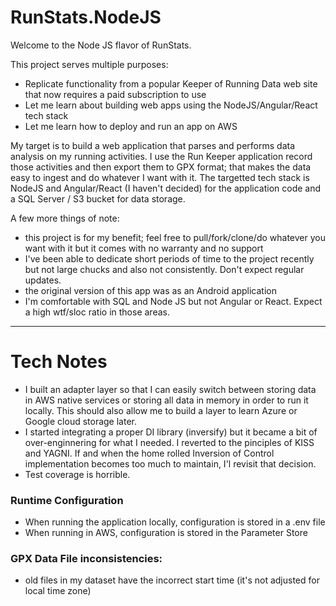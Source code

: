# RunStats.NodeJS
Welcome to the Node JS flavor of RunStats.

This project serves multiple purposes:
- Replicate functionality from a popular Keeper of Running Data web site that now requires a paid subscription to use
- Let me learn about building web apps using the NodeJS/Angular/React tech stack
- Let me learn how to deploy and run an app on AWS

My target is to build a web application that parses and performs data analysis on my running activities.  I use the Run Keeper application record those activities and then export them to GPX format; that makes the data easy to ingest and do whatever I want with it.  The targetted tech stack is NodeJS and Angular/React (I haven't decided) for the application code and a SQL Server / S3 bucket for data storage.  

A few more things of note:
- this project is for my benefit; feel free to pull/fork/clone/do whatever you want with it but it comes with no warranty and no support
- I've been able to dedicate short periods of time to the project recently but not large chucks and also not consistently.  Don't expect regular updates.
- the original version of this app was as an Android application
- I'm comfortable with SQL and Node JS but not Angular or React.  Expect a high wtf/sloc ratio in those areas.

---
# Tech Notes
- I built an adapter layer so that I can easily switch between storing data in AWS native services or storing all data in memory in order to run it locally.  This should also allow me to build a layer to learn Azure or Google cloud storage later.
- I started integrating a proper DI library (inversify) but it became a bit of over-enginnering for what I needed.  I reverted to the pinciples of KISS and YAGNI.  If and when the home rolled Inversion of Control implementation becomes too much to maintain, I'l revisit that decision.
- Test coverage is horrible.

### Runtime Configuration
- When running the application locally, configuration is stored in a .env file
- When running in AWS, configuration is stored in the Parameter Store

### GPX Data File inconsistencies:
- old files in my dataset have the incorrect start time (it's not adjusted for local time zone)